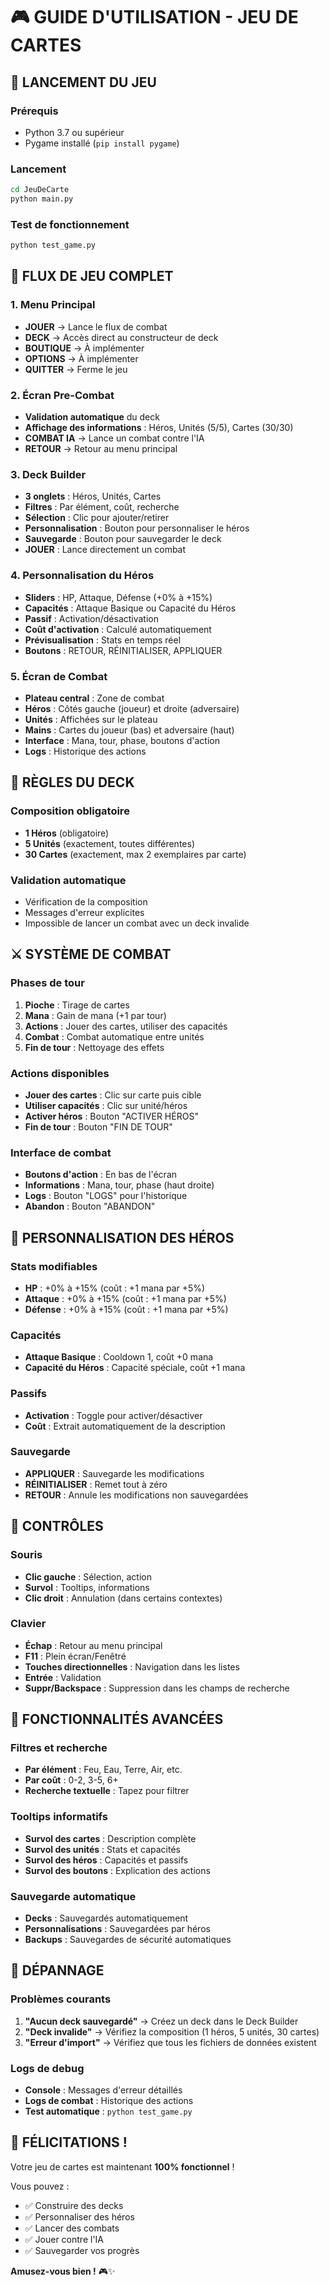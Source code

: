 # 🎮 GUIDE D'UTILISATION - JEU DE CARTES

## 🚀 LANCEMENT DU JEU

### Prérequis
- Python 3.7 ou supérieur
- Pygame installé (`pip install pygame`)

### Lancement
```bash
cd JeuDeCarte
python main.py
```

### Test de fonctionnement
```bash
python test_game.py
```

## 🎯 FLUX DE JEU COMPLET

### 1. Menu Principal
- **JOUER** → Lance le flux de combat
- **DECK** → Accès direct au constructeur de deck
- **BOUTIQUE** → À implémenter
- **OPTIONS** → À implémenter
- **QUITTER** → Ferme le jeu

### 2. Écran Pre-Combat
- **Validation automatique** du deck
- **Affichage des informations** : Héros, Unités (5/5), Cartes (30/30)
- **COMBAT IA** → Lance un combat contre l'IA
- **RETOUR** → Retour au menu principal

### 3. Deck Builder
- **3 onglets** : Héros, Unités, Cartes
- **Filtres** : Par élément, coût, recherche
- **Sélection** : Clic pour ajouter/retirer
- **Personnalisation** : Bouton pour personnaliser le héros
- **Sauvegarde** : Bouton pour sauvegarder le deck
- **JOUER** : Lance directement un combat

### 4. Personnalisation du Héros
- **Sliders** : HP, Attaque, Défense (+0% à +15%)
- **Capacités** : Attaque Basique ou Capacité du Héros
- **Passif** : Activation/désactivation
- **Coût d'activation** : Calculé automatiquement
- **Prévisualisation** : Stats en temps réel
- **Boutons** : RETOUR, RÉINITIALISER, APPLIQUER

### 5. Écran de Combat
- **Plateau central** : Zone de combat
- **Héros** : Côtés gauche (joueur) et droite (adversaire)
- **Unités** : Affichées sur le plateau
- **Mains** : Cartes du joueur (bas) et adversaire (haut)
- **Interface** : Mana, tour, phase, boutons d'action
- **Logs** : Historique des actions

## 🎴 RÈGLES DU DECK

### Composition obligatoire
- **1 Héros** (obligatoire)
- **5 Unités** (exactement, toutes différentes)
- **30 Cartes** (exactement, max 2 exemplaires par carte)

### Validation automatique
- Vérification de la composition
- Messages d'erreur explicites
- Impossible de lancer un combat avec un deck invalide

## ⚔️ SYSTÈME DE COMBAT

### Phases de tour
1. **Pioche** : Tirage de cartes
2. **Mana** : Gain de mana (+1 par tour)
3. **Actions** : Jouer des cartes, utiliser des capacités
4. **Combat** : Combat automatique entre unités
5. **Fin de tour** : Nettoyage des effets

### Actions disponibles
- **Jouer des cartes** : Clic sur carte puis cible
- **Utiliser capacités** : Clic sur unité/héros
- **Activer héros** : Bouton "ACTIVER HÉROS"
- **Fin de tour** : Bouton "FIN DE TOUR"

### Interface de combat
- **Boutons d'action** : En bas de l'écran
- **Informations** : Mana, tour, phase (haut droite)
- **Logs** : Bouton "LOGS" pour l'historique
- **Abandon** : Bouton "ABANDON"

## 🎨 PERSONNALISATION DES HÉROS

### Stats modifiables
- **HP** : +0% à +15% (coût : +1 mana par +5%)
- **Attaque** : +0% à +15% (coût : +1 mana par +5%)
- **Défense** : +0% à +15% (coût : +1 mana par +5%)

### Capacités
- **Attaque Basique** : Cooldown 1, coût +0 mana
- **Capacité du Héros** : Capacité spéciale, coût +1 mana

### Passifs
- **Activation** : Toggle pour activer/désactiver
- **Coût** : Extrait automatiquement de la description

### Sauvegarde
- **APPLIQUER** : Sauvegarde les modifications
- **RÉINITIALISER** : Remet tout à zéro
- **RETOUR** : Annule les modifications non sauvegardées

## 🎯 CONTRÔLES

### Souris
- **Clic gauche** : Sélection, action
- **Survol** : Tooltips, informations
- **Clic droit** : Annulation (dans certains contextes)

### Clavier
- **Échap** : Retour au menu principal
- **F11** : Plein écran/Fenêtré
- **Touches directionnelles** : Navigation dans les listes
- **Entrée** : Validation
- **Suppr/Backspace** : Suppression dans les champs de recherche

## 🔧 FONCTIONNALITÉS AVANCÉES

### Filtres et recherche
- **Par élément** : Feu, Eau, Terre, Air, etc.
- **Par coût** : 0-2, 3-5, 6+
- **Recherche textuelle** : Tapez pour filtrer

### Tooltips informatifs
- **Survol des cartes** : Description complète
- **Survol des unités** : Stats et capacités
- **Survol des héros** : Capacités et passifs
- **Survol des boutons** : Explication des actions

### Sauvegarde automatique
- **Decks** : Sauvegardés automatiquement
- **Personnalisations** : Sauvegardées par héros
- **Backups** : Sauvegardes de sécurité automatiques

## 🐛 DÉPANNAGE

### Problèmes courants
1. **"Aucun deck sauvegardé"** → Créez un deck dans le Deck Builder
2. **"Deck invalide"** → Vérifiez la composition (1 héros, 5 unités, 30 cartes)
3. **"Erreur d'import"** → Vérifiez que tous les fichiers de données existent

### Logs de debug
- **Console** : Messages d'erreur détaillés
- **Logs de combat** : Historique des actions
- **Test automatique** : `python test_game.py`

## 🎉 FÉLICITATIONS !

Votre jeu de cartes est maintenant **100% fonctionnel** ! 

Vous pouvez :
- ✅ Construire des decks
- ✅ Personnaliser des héros
- ✅ Lancer des combats
- ✅ Jouer contre l'IA
- ✅ Sauvegarder vos progrès

**Amusez-vous bien !** 🎮✨ 